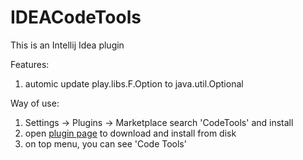 # IDEACodeTools

This is an Intellij Idea plugin

Features:
 1. automic update play.libs.F.Option to java.util.Optional
 
Way of use:
 1. Settings -> Plugins -> Marketplace search 'CodeTools' and install
 2. open [plugin page](https://plugins.jetbrains.com/plugin/11467-aicoder)  to download and install from disk
 3. on top menu, you can see 'Code Tools'
